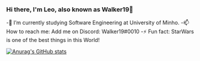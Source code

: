 ### Hi there, I'm Leo, also known as Walker19👋

-🔭 I’m currently studying Software Engineering at University of Minho.
-📫 How to reach me: Add me on Discord: Walker19#0010
-⚡ Fun fact: StarWars is one of the best things in this World!


[![Anurag's GitHub stats](https://github-readme-stats.vercel.app/api?username=Leonardo1924&show_icons=true&theme=gruvbox)](https://github.com/anuraghazra/github-readme-stats)
